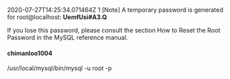 2020-07-27T14:25:34.071464Z 1 [Note] A temporary password is generated for root@localhost: **UemfUsi#A3.Q**

If you lose this password, please consult the section How to Reset the Root Password in the MySQL reference manual.



#### **chimanloo1004**

/usr/local/mysql/bin/mysql -u root -p
